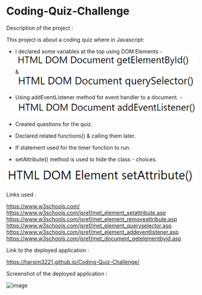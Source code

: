 # Coding-Quiz-Challenge

Description of the project :

This project is about a coding quiz where in Javascript:

-  I declared some variables at the top using DOM Elements - ![Alt text](image.png) & ![Alt text](image-1.png)

- Using addEventListener method for event handler to a document. - ![Alt text](image-2.png)

- Created questions for the quiz.
- Declared related functions() & calling them later.
- If statement used for the timer function to run.
- setAttribute() method is used to hide the class - choices.

![Alt text](image-3.png)

Links used :

https://www.w3schools.com/
https://www.w3schools.com/jsref/met_element_setattribute.asp
https://www.w3schools.com/jsref/met_element_removeattribute.asp
https://www.w3schools.com/jsref/met_element_queryselector.asp
https://www.w3schools.com/jsref/met_element_addeventlistener.asp
https://www.w3schools.com/jsref/met_document_getelementbyid.asp

Link to the deployed application :

https://harsim3221.github.io/Coding-Quiz-Challenge/

Screenshot of the deployed application :

![image](https://github.com/harsim3221/Coding-Quiz-Challenge/assets/149484142/86e5dc87-01da-478f-b0c6-14258930f179)


